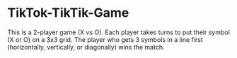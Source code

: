 # TikTok-TikTik-Game
This is a 2-player game (X vs O). Each player takes turns to put their symbol (X or O) on a 3x3 grid. The player who gets 3 symbols in a line first (horizontally, vertically, or diagonally) wins the match.
